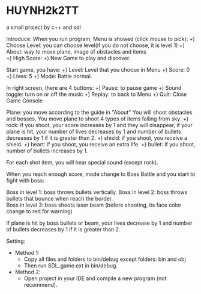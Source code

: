 # HUYNH2k2TT

a small project by c++ and sdl

Introduce:
When you run program, Menu is showed (click mouse to pick):
	+) Choose Level: you can choose level(if you do not choose, it is level 1)
	+) About: way to move plane, image of obstacles and items  
	+) High Score:
	+) New Game to play and discover.

Start game, you have:
	+) Level:	Level that you choose in Menu
 	+) Score:	0
	+) Lives:	5
	+) Mode:		Battle normal.

In right screen, there are 4 buttons:
	+) Pause:		to pause game
	+) Sound toggle:		turn on or off the music
	+) Replay:		to back to Menu
	+) Quit:			Close Game Console

Plane: you move according to the guide in "About"
You will shoot obstacles and bosses.
You move plane to shoot 4 types of items falling from sky:
	+) rock:	if you shoot, your score increases by 1 and they will disappear, 
		if your plane is hit, your number of lives decreases by 1 and number of bullets
		decreases by 1 if it is greater than 2. 
 	+) shield:	if you shoot, you receive a shield.
	+) heart:	if you shoot, you receive an extra life.
	+) bullet:	if you shoot, number of bullets increases by 1.

For each shot item, you will hear special sound (except rock).

When you reach enough score, mode change to Boss Battle and you start to fight with boss:

Boss in level 1: boss throws bullets vertically.
Boss in level 2: boss throws bullets that bounce when reach the border.  
Boss in level 3: boss shoots laser beam (before shooting, its face color change to red for warning)

If plane is hit by boss bullets or beam, your lives decrease by 1 and number of bullets decreases by 1 if it is greater than 2.

Setting:
*	Method 1:
	-	Copy all files and folders to bin/debug except folders: bin and obj
	-	Then run SDL_game.ext in bin/debug.
*	Method 2:
	-	Open project in your IDE and compile a new program (not recommend).

